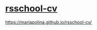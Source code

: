# [rsschool-cv](https://mariapolina.github.io/rsschool-cv/cv)
https://mariapolina.github.io/rsschool-cv/
